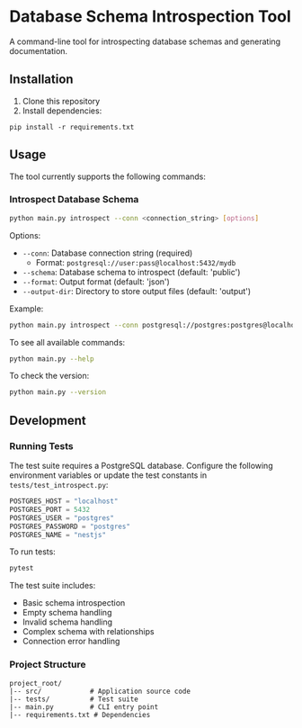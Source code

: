 # Database Schema Introspection Tool

A command-line tool for introspecting database schemas and generating documentation.

## Installation

1. Clone this repository
2. Install dependencies:
```
pip install -r requirements.txt
```

## Usage

The tool currently supports the following commands:

### Introspect Database Schema

```bash
python main.py introspect --conn <connection_string> [options]
```

Options:
- `--conn`: Database connection string (required)
  - Format: `postgresql://user:pass@localhost:5432/mydb`
- `--schema`: Database schema to introspect (default: 'public')
- `--format`: Output format (default: 'json')
- `--output-dir`: Directory to store output files (default: 'output')

Example:
```bash
python main.py introspect --conn postgresql://postgres:postgres@localhost:5432/nestjs --schema public --output-dir ./output
```

To see all available commands:
```bash
python main.py --help
```

To check the version:
```bash
python main.py --version
```

## Development

### Running Tests

The test suite requires a PostgreSQL database. Configure the following environment variables or update the test constants in `tests/test_introspect.py`:

```python
POSTGRES_HOST = "localhost"
POSTGRES_PORT = 5432
POSTGRES_USER = "postgres"
POSTGRES_PASSWORD = "postgres"
POSTGRES_NAME = "nestjs"
```

To run tests:
```bash
pytest
```

The test suite includes:
- Basic schema introspection
- Empty schema handling
- Invalid schema handling
- Complex schema with relationships
- Connection error handling

### Project Structure

```
project_root/
|-- src/            # Application source code
|-- tests/          # Test suite
|-- main.py         # CLI entry point
|-- requirements.txt # Dependencies
```
